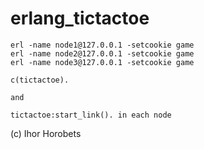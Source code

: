 # erlang_tictactoe


```
erl -name node1@127.0.0.1 -setcookie game
erl -name node2@127.0.0.1 -setcookie game
erl -name node3@127.0.0.1 -setcookie game

c(tictactoe).

and 

tictactoe:start_link(). in each node
```


(c) Ihor Horobets